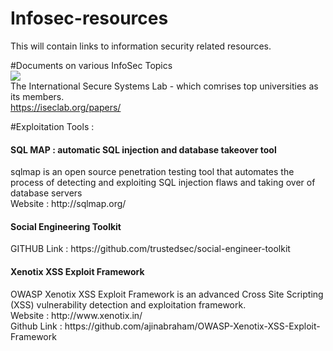 # Infosec-resources

This will contain links to information security related resources.

#Documents on various InfoSec Topics<br>
<img src="https://iseclab.org/static/iseclab/img/logo.png"><br>
The International Secure Systems Lab - which comrises top universities as its members. <br>
https://iseclab.org/papers/<br>



#Exploitation Tools :

<h4> SQL MAP : automatic SQL injection and database takeover tool</h4>
sqlmap is an open source penetration testing tool that automates the process of detecting and exploiting SQL injection flaws and taking over of database servers<br>
Website : http://sqlmap.org/<br>


<h4>Social Engineering Toolkit</h4>
GITHUB Link : https://github.com/trustedsec/social-engineer-toolkit<br>

<h4>Xenotix XSS Exploit Framework</h4>
OWASP Xenotix XSS Exploit Framework is an advanced Cross Site Scripting (XSS) vulnerability detection and exploitation framework.<br>
Website : http://www.xenotix.in/<br>
Github Link : https://github.com/ajinabraham/OWASP-Xenotix-XSS-Exploit-Framework
